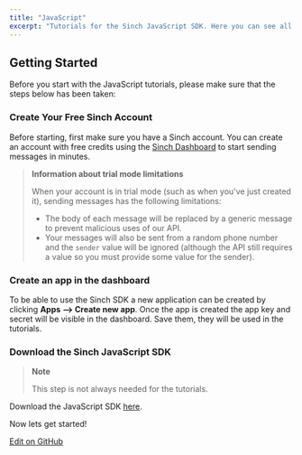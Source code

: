 ```yaml
---
title: "JavaScript"
excerpt: "Tutorials for the Sinch JavaScript SDK. Here you can see all Sinch JavaScript tutorials."
---
```


## Getting Started

Before you start with the JavaScript tutorials, please make sure that the steps below has been taken:

### Create Your Free Sinch Account

Before starting, first make sure you have a Sinch account. You can create an account with free credits using the [Sinch Dashboard](https://portal.sinch.com/#/signup) to start sending messages in minutes.

> **Information about trial mode limitations**
>
> When your account is in trial mode (such as when you've just created it), sending messages has the following limitations:
>
>  - The body of each message will be replaced by a generic message to prevent malicious uses of our API.
>  - Your messages will also be sent from a random phone number and the `sender` value will be ignored (although the API still requires a value so you must provide some value for the sender).

### Create an app in the dashboard

To be able to use the Sinch SDK a new application can be created by clicking **Apps --> Create new app**. Once the app is created the app key and secret will be visible in the dashboard. Save them, they will be used in the tutorials.

### Download the Sinch JavaScript SDK

> **Note**
>
> This step is not always needed for the tutorials. 

Download the JavaScript SDK [here](https://sinch.readme.io/page/downloads).

Now lets get started!


<a class="edit-on-github" target="_blank" href="https://github.com/sinch/docs/blob/master/docs/tutorials/javascript.md">Edit on GitHub</a>
